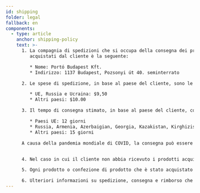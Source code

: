 ```yaml
---
id: shipping
folder: legal
fallback: en
components:
  - type: article
    anchor: shipping-policy
    text: >-
      1. La compagnia di spedizioni che si occupa della consegna dei prodotti
         acquistati dal cliente è la seguente:

         * Nome: Portó Budapest Kft.
         * Indirizzo: 1137 Budapest, Pozsonyi út 40. seminterrato

      2. Le spese di spedizione, in base al paese del cliente, sono le seguenti:

         * UE, Russia e Ucraina: $9,50
         * Altri paesi: $10.00

      3. Il tempo di consegna stimato, in base al paese del cliente, come segue:

         * Paesi UE: 12 giorni
         * Russia, Armenia, Azerbaigian, Georgia, Kazakistan, Kirghizistan, Moldavia, Tagikistan, Turkmenistan, Ucraina, Uzbekistan: 19 giorni
         * Altri paesi: 15 giorni

      A causa della pandemia mondiale di COVID, la consegna può essere più lunga del solito.


      4. Nel caso in cui il cliente non abbia ricevuto i prodotti acquistati, consigliamo di contattare la nostra azienda utilizzando il seguente indirizzo e-mail: [shop@urosystem.com](mailto:shop@urosystem.com)

      5. Ogni prodotto o confezione di prodotto che è stato acquistato separatamente deve essere spedito come unità separata.

      6. Ulteriori informazioni su spedizione, consegna e rimborso che non sono state descritte sopra sono incluse nei nostri [termini e condizioni](https://urosystem-ru.myshopify.com/admin/settings/terms-of-service).
---
```

